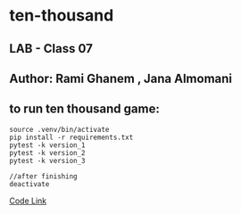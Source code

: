 # ten-thousand
## LAB - Class 07
## Author: Rami Ghanem , Jana Almomani

## to run ten thousand game:

    source .venv/bin/activate
    pip install -r requirements.txt
    pytest -k version_1
    pytest -k version_2
    pytest -k version_3

    //after finishing 
    deactivate

[Code Link](./ten_thousand/game.py)